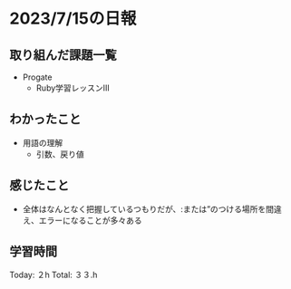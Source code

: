 # 2023/7/15の日報
## 取り組んだ課題一覧
* Progate
   * Ruby学習レッスンⅢ
## わかったこと
* 用語の理解
  * 引数、戻り値
## 感じたこと
* 全体はなんとなく把握しているつもりだが、:または”のつける場所を間違え、エラーになることが多々ある  
## 学習時間
Today: ２h
Total: ３３.h
